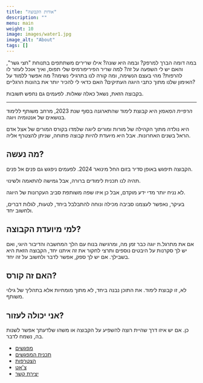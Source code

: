 ```yaml
---
title: "אודות הקבוצה"
description: ""
menu: main
weight: 10
image: images/water1.jpg
image_alt: "About"
tags: []
---
```


במה דומה הברך למרפק? ובמה היא שונה? אילו שרירים משתתפים בתנוחת "חצי גשר", והאם יש לי השפעה על זה? למה שריר הפיריפורמיס שלי תפוס, ואיך אוכל לעזור לו להרפות? מהי בעצם הנשימה, ומה קורה לנו בתרגילי נשימה? מה אפשר ללמוד על האימון שלנו מתוך כתבי היוגה העתיקים? האם כדאי לי להכיר יותר את בהונות הרגליים?

בקבוצה הזאת, נשאל כאלה שאלות. לפעמים גם נחפש תשובות.

-----------

*הרפיית המאמץ* היא קבוצת לימוד שהתארגנה בסוף שנת 2023, מרחב משותף ללימוד בנושאים של אנטומיה ויוגה. 

היא נולדה מתוך הקהילה של מורות ומורים ליוגה שלמדו בקורס המורים של אצל אדם הראל בשנים האחרונות. אבל היא מיועדת להיות קבוצה פתוחה, שניתן להצטרף אליה.

## מה נעשה?
הקבוצה תיפגש באופן סדיר בזום החל מינואר 2024. לפעמים ניפגש גם פנים אל פנים. 

תהיה לנו תכנית לימודים ברורה, אבל גמישה להתאמה ולשינוי. 

לא נניח יותר מדי ידע מוקדם, אבל כן איזו שפה משותפת סביב העקרונות של היוגה. 

בעיקר, נאפשר לעצמנו סביבה מכילה ונוחה להתבלבל ביחד, לטעות, לגלות דברים, ולחשוב יחד.

## למי מיועדת הקבוצה?
אם את מתרגל.ת יוגה כבר זמן מה, ומרגישה בנוח עם הלך המחשבה והדיבור היוגי, ואם יש לך סקרנות על היבטים נוספים ותרצי לחקור את זה איתנו יחד, הקבוצה הזאת היא בשבילך. אם יש לך ספק, אפשר לדבר ולחשוב על זה יחד.

## האם זה קורס?
לא, זו קבוצת לימוד. את התוכן נבנה ביחד, לא מתוך מומחיות אלא בתהליך של גילוי משותף.

## אני יכולה לעזור?
כן. אם יש איזו דרך שהיית רוצה להשפיע על הקבוצה או משהו שלדעתך אפשר לשנות בה, נשמח לדבר.

* [מפגשים](../meetings)
* [תכנית המפגשים](../plan)
* [הצטרפות](../joining)
* [צ'אט](../chat)
* [יצירת קשר](../contact)

